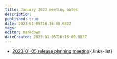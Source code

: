```yaml
---
title: January 2023 meeting notes
description: 
published: true
date: 2023-01-05T16:16:00.982Z
tags: 
editor: markdown
dateCreated: 2023-01-05T16:16:00.982Z
---
```


- [2023-01-05 release planning meeting](/en/meeting-notes/2023-01/2023-01-05-planning)
{.links-list}